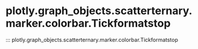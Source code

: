 # plotly.graph_objects.scatterternary.marker.colorbar.Tickformatstop

::: plotly.graph_objects.scatterternary.marker.colorbar.Tickformatstop
